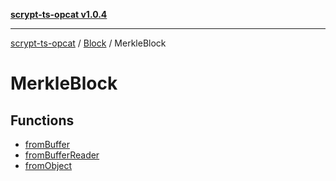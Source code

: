 [**scrypt-ts-opcat v1.0.4**](../../../../README.md)

***

[scrypt-ts-opcat](../../../../README.md) / [Block](../../README.md) / MerkleBlock

# MerkleBlock

## Functions

- [fromBuffer](functions/fromBuffer.md)
- [fromBufferReader](functions/fromBufferReader.md)
- [fromObject](functions/fromObject.md)

